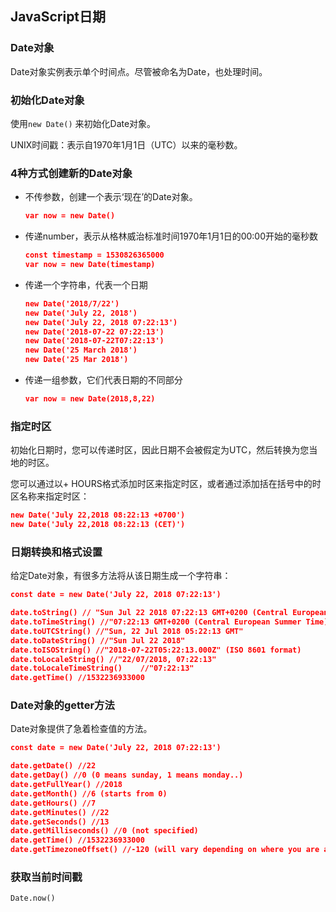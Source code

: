## JavaScript日期

### Date对象

Date对象实例表示单个时间点。尽管被命名为Date，也处理时间。

### 初始化Date对象

使用`new Date()` 来初始化Date对象。

UNIX时间戳：表示自1970年1月1日（UTC）以来的毫秒数。

### 4种方式创建新的Date对象

* 不传参数，创建一个表示‘现在’的Date对象。

  ```json
  var now = new Date()
  ```

* 传递number，表示从格林威治标准时间1970年1月1日的00:00开始的毫秒数

  ```json
  const timestamp = 1530826365000
  var now = new Date(timestamp)
  ```

* 传递一个字符串，代表一个日期

  ```json
  new Date('2018/7/22')
  new Date('July 22, 2018')
  new Date('July 22, 2018 07:22:13')
  new Date('2018-07-22 07:22:13')
  new Date('2018-07-22T07:22:13')
  new Date('25 March 2018')
  new Date('25 Mar 2018')
  ```

* 传递一组参数，它们代表日期的不同部分

  ```json
  var now = new Date(2018,8,22)
  ```

### 指定时区

初始化日期时，您可以传递时区，因此日期不会被假定为UTC，然后转换为您当地的时区。

您可以通过以+ HOURS格式添加时区来指定时区，或者通过添加括在括号中的时区名称来指定时区：

```json
new Date('July 22,2018 08:22:13 +0700')
new Date('July 22,2018 08:22:13 (CET)')
```

### 日期转换和格式设置

给定Date对象，有很多方法将从该日期生成一个字符串： 

```json
const date = new Date('July 22, 2018 07:22:13')

date.toString() // "Sun Jul 22 2018 07:22:13 GMT+0200 (Central European Summer Time)"
date.toTimeString() //"07:22:13 GMT+0200 (Central European Summer Time)"
date.toUTCString() //"Sun, 22 Jul 2018 05:22:13 GMT"
date.toDateString() //"Sun Jul 22 2018"
date.toISOString() //"2018-07-22T05:22:13.000Z" (ISO 8601 format)
date.toLocaleString() //"22/07/2018, 07:22:13"
date.toLocaleTimeString()    //"07:22:13"
date.getTime() //1532236933000
```

### Date对象的getter方法

Date对象提供了急着检查值的方法。

```json
const date = new Date('July 22, 2018 07:22:13')

date.getDate() //22
date.getDay() //0 (0 means sunday, 1 means monday..)
date.getFullYear() //2018
date.getMonth() //6 (starts from 0)
date.getHours() //7
date.getMinutes() //22
date.getSeconds() //13
date.getMilliseconds() //0 (not specified)
date.getTime() //1532236933000
date.getTimezoneOffset() //-120 (will vary depending on where you are and when you check - this is CET during the summer). Returns the timezone difference expressed in minutes
```

### 获取当前时间戳

`Date.now()`

